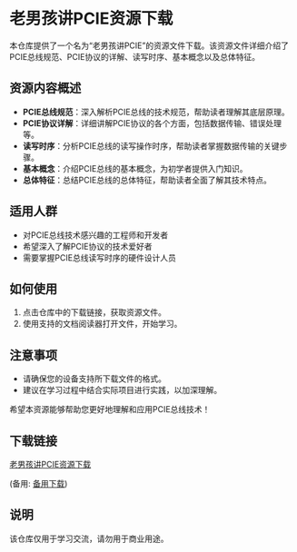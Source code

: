 # 老男孩讲PCIE资源下载

本仓库提供了一个名为“老男孩讲PCIE”的资源文件下载。该资源文件详细介绍了PCIE总线规范、PCIE协议的详解、读写时序、基本概念以及总体特征。

## 资源内容概述

- **PCIE总线规范**：深入解析PCIE总线的技术规范，帮助读者理解其底层原理。
- **PCIE协议详解**：详细讲解PCIE协议的各个方面，包括数据传输、错误处理等。
- **读写时序**：分析PCIE总线的读写操作时序，帮助读者掌握数据传输的关键步骤。
- **基本概念**：介绍PCIE总线的基本概念，为初学者提供入门知识。
- **总体特征**：总结PCIE总线的总体特征，帮助读者全面了解其技术特点。

## 适用人群

- 对PCIE总线技术感兴趣的工程师和开发者
- 希望深入了解PCIE协议的技术爱好者
- 需要掌握PCIE总线读写时序的硬件设计人员

## 如何使用

1. 点击仓库中的下载链接，获取资源文件。
2. 使用支持的文档阅读器打开文件，开始学习。

## 注意事项

- 请确保您的设备支持所下载文件的格式。
- 建议在学习过程中结合实际项目进行实践，以加深理解。

希望本资源能够帮助您更好地理解和应用PCIE总线技术！

## 下载链接
[老男孩讲PCIE资源下载](https://pan.quark.cn/s/11e39781f792) 

(备用: [备用下载](https://pan.baidu.com/s/1TBpntmFyqG1-z7MsLAaUrg?pwd=1234))

## 说明

该仓库仅用于学习交流，请勿用于商业用途。
